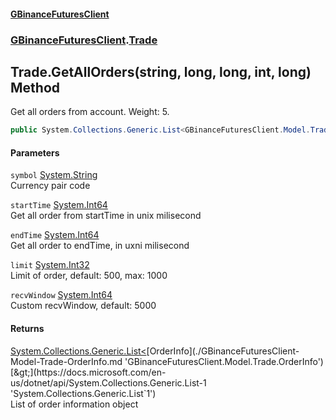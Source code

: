 #### [GBinanceFuturesClient](./index.md 'index')
### [GBinanceFuturesClient](./GBinanceFuturesClient.md 'GBinanceFuturesClient').[Trade](./GBinanceFuturesClient-Trade.md 'GBinanceFuturesClient.Trade')
## Trade.GetAllOrders(string, long, long, int, long) Method
Get all orders from account. Weight: 5.  
```csharp
public System.Collections.Generic.List<GBinanceFuturesClient.Model.Trade.OrderInfo> GetAllOrders(string symbol, long startTime, long endTime, int limit=500, long recvWindow=5000L);
```
#### Parameters
<a name='GBinanceFuturesClient-Trade-GetAllOrders(string_long_long_int_long)-symbol'></a>
`symbol` [System.String](https://docs.microsoft.com/en-us/dotnet/api/System.String 'System.String')  
Currency pair code  
  
<a name='GBinanceFuturesClient-Trade-GetAllOrders(string_long_long_int_long)-startTime'></a>
`startTime` [System.Int64](https://docs.microsoft.com/en-us/dotnet/api/System.Int64 'System.Int64')  
Get all order from startTime in unix milisecond  
  
<a name='GBinanceFuturesClient-Trade-GetAllOrders(string_long_long_int_long)-endTime'></a>
`endTime` [System.Int64](https://docs.microsoft.com/en-us/dotnet/api/System.Int64 'System.Int64')  
Get all order to endTime, in uxni milisecond  
  
<a name='GBinanceFuturesClient-Trade-GetAllOrders(string_long_long_int_long)-limit'></a>
`limit` [System.Int32](https://docs.microsoft.com/en-us/dotnet/api/System.Int32 'System.Int32')  
Limit of order, default: 500, max: 1000  
  
<a name='GBinanceFuturesClient-Trade-GetAllOrders(string_long_long_int_long)-recvWindow'></a>
`recvWindow` [System.Int64](https://docs.microsoft.com/en-us/dotnet/api/System.Int64 'System.Int64')  
Custom recvWindow, default: 5000  
  
#### Returns
[System.Collections.Generic.List&lt;](https://docs.microsoft.com/en-us/dotnet/api/System.Collections.Generic.List-1 'System.Collections.Generic.List`1')[OrderInfo](./GBinanceFuturesClient-Model-Trade-OrderInfo.md 'GBinanceFuturesClient.Model.Trade.OrderInfo')[&gt;](https://docs.microsoft.com/en-us/dotnet/api/System.Collections.Generic.List-1 'System.Collections.Generic.List`1')  
List of order information object  
